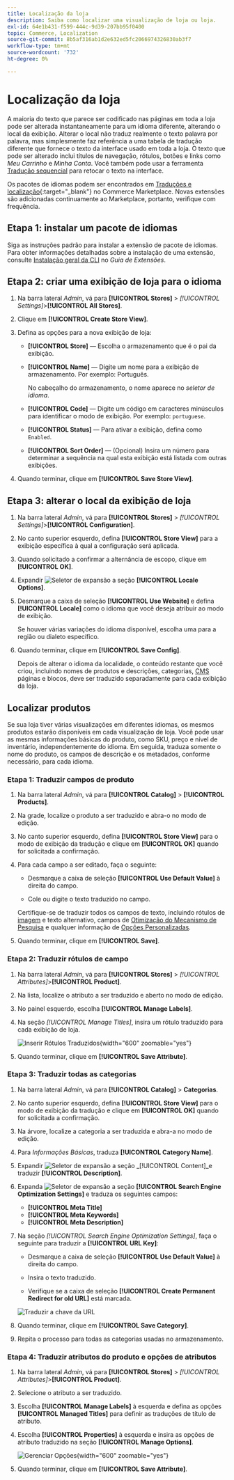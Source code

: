 ```yaml
---
title: Localização da loja
description: Saiba como localizar uma visualização de loja ou loja.
exl-id: 64e1b431-f599-444c-9d39-207bb95f0400
topic: Commerce, Localization
source-git-commit: 8b5af316ab1d2e632ed5fc2066974326830ab3f7
workflow-type: tm+mt
source-wordcount: '732'
ht-degree: 0%

---
```


# Localização da loja

A maioria do texto que parece ser codificado nas páginas em toda a loja pode ser alterada instantaneamente para um idioma diferente, alterando o local da exibição. Alterar o local não traduz realmente o texto palavra por palavra, mas simplesmente faz referência a uma tabela de tradução diferente que fornece o texto da interface usado em toda a loja. O texto que pode ser alterado inclui títulos de navegação, rótulos, botões e links como _Meu Carrinho_ e _Minha Conta_. Você também pode usar a ferramenta [Tradução sequencial](../configuration-reference/advanced/developer.md) para retocar o texto na interface.

Os pacotes de idiomas podem ser encontrados em [Traduções e localização][1]{:target=&quot;_blank&quot;} no Commerce Marketplace. Novas extensões são adicionadas continuamente ao Marketplace, portanto, verifique com frequência.

## Etapa 1: instalar um pacote de idiomas

Siga as instruções padrão para instalar a extensão de pacote de idiomas. Para obter informações detalhadas sobre a instalação de uma extensão, consulte [Instalação geral da CLI][2] no _Guia de Extensões_.

## Etapa 2: criar uma exibição de loja para o idioma

1. Na barra lateral _Admin_, vá para **[!UICONTROL Stores]** > _[!UICONTROL Settings]_>**[!UICONTROL All Stores]**.

1. Clique em **[!UICONTROL Create Store View]**.

1. Defina as opções para a nova exibição de loja:

   - **[!UICONTROL Store]** — Escolha o armazenamento que é o pai da exibição.

   - **[!UICONTROL Name]** — Digite um nome para a exibição de armazenamento. Por exemplo: Português.

     No cabeçalho do armazenamento, o nome aparece no _seletor de idioma_.

   - **[!UICONTROL Code]** — Digite um código em caracteres minúsculos para identificar o modo de exibição. Por exemplo: `portuguese`.

   - **[!UICONTROL Status]** — Para ativar a exibição, defina como `Enabled`.

   - **[!UICONTROL Sort Order]** — (Opcional) Insira um número para determinar a sequência na qual esta exibição está listada com outras exibições.

1. Quando terminar, clique em **[!UICONTROL Save Store View]**.

## Etapa 3: alterar o local da exibição de loja

1. Na barra lateral _Admin_, vá para **[!UICONTROL Stores]** > _[!UICONTROL Settings]_>**[!UICONTROL Configuration]**.

1. No canto superior esquerdo, defina **[!UICONTROL Store View]** para a exibição específica à qual a configuração será aplicada.

1. Quando solicitado a confirmar a alternância de escopo, clique em **[!UICONTROL OK]**.

1. Expandir ![Seletor de expansão](../assets/icon-display-expand.png) a seção **[!UICONTROL Locale Options]**.

1. Desmarque a caixa de seleção **[!UICONTROL Use Website]** e defina **[!UICONTROL Locale]** como o idioma que você deseja atribuir ao modo de exibição.

   Se houver várias variações do idioma disponível, escolha uma para a região ou dialeto específico.

1. Quando terminar, clique em **[!UICONTROL Save Config]**.

   Depois de alterar o idioma da localidade, o conteúdo restante que você criou, incluindo nomes de produtos e descrições, categorias, [CMS](../content-design/page-translate.md) páginas e blocos, deve ser traduzido separadamente para cada exibição da loja.

## Localizar produtos

Se sua loja tiver várias visualizações em diferentes idiomas, os mesmos produtos estarão disponíveis em cada visualização de loja. Você pode usar as mesmas informações básicas do produto, como SKU, preço e nível de inventário, independentemente do idioma. Em seguida, traduza somente o nome do produto, os campos de descrição e os metadados, conforme necessário, para cada idioma.

### Etapa 1: Traduzir campos de produto

1. Na barra lateral _Admin_, vá para **[!UICONTROL Catalog]** > **[!UICONTROL Products]**.

1. Na grade, localize o produto a ser traduzido e abra-o no modo de edição.

1. No canto superior esquerdo, defina **[!UICONTROL Store View]** para o modo de exibição da tradução e clique em **[!UICONTROL OK]** quando for solicitada a confirmação.

1. Para cada campo a ser editado, faça o seguinte:

   - Desmarque a caixa de seleção **[!UICONTROL Use Default Value]** à direita do campo.

   - Cole ou digite o texto traduzido no campo.

   Certifique-se de traduzir todos os campos de texto, incluindo rótulos de [imagem](../catalog/catalog-images-video.md) e texto alternativo, campos de [Otimização do Mecanismo de Pesquisa](../catalog/product-search-engine-optimization.md) e qualquer informação de [Opções Personalizadas](../catalog/settings-advanced-custom-options.md).

1. Quando terminar, clique em **[!UICONTROL Save]**.

### Etapa 2: Traduzir rótulos de campo

1. Na barra lateral _Admin_, vá para **[!UICONTROL Stores]** > _[!UICONTROL Attributes]_>**[!UICONTROL Product]**.

1. Na lista, localize o atributo a ser traduzido e aberto no modo de edição.

1. No painel esquerdo, escolha **[!UICONTROL Manage Labels]**.

1. Na seção _[!UICONTROL Manage Titles]_, insira um rótulo traduzido para cada exibição de loja.

   ![Inserir Rótulos Traduzidos](./assets/product-attribute-labels-translate.png){width="600" zoomable="yes"}

1. Quando terminar, clique em **[!UICONTROL Save Attribute]**.

### Etapa 3: Traduzir todas as categorias

1. Na barra lateral _Admin_, vá para **[!UICONTROL Catalog]** > **Categorias**.

1. No canto superior esquerdo, defina **[!UICONTROL Store View]** para o modo de exibição da tradução e clique em **[!UICONTROL OK]** quando for solicitada a confirmação.

1. Na árvore, localize a categoria a ser traduzida e abra-a no modo de edição.

1. Para _Informações Básicas_, traduza **[!UICONTROL Category Name]**.

1. Expandir ![Seletor de expansão](../assets/icon-display-expand.png) a seção _[!UICONTROL Content]_e traduzir **[!UICONTROL Description]**.

1. Expanda ![Seletor de expansão](../assets/icon-display-expand.png) a seção **[!UICONTROL Search Engine Optimization Settings]** e traduza os seguintes campos:

   - **[!UICONTROL Meta Title]**
   - **[!UICONTROL Meta Keywords]**
   - **[!UICONTROL Meta Description]**

1. Na seção _[!UICONTROL Search Engine Optimization Settings]_, faça o seguinte para traduzir a **[!UICONTROL URL Key]**:

   - Desmarque a caixa de seleção **[!UICONTROL Use Default Value]** à direita do campo.

   - Insira o texto traduzido.

   - Verifique se a caixa de seleção **[!UICONTROL Create Permanent Redirect for old URL]** está marcada.

   ![Traduzir a chave da URL](./assets/category-translate-url-key.png)

1. Quando terminar, clique em **[!UICONTROL Save Category]**.

1. Repita o processo para todas as categorias usadas no armazenamento.

### Etapa 4: Traduzir atributos do produto e opções de atributos

1. Na barra lateral _Admin_, vá para **[!UICONTROL Stores]** > _[!UICONTROL Attributes]_>**[!UICONTROL Product]**.

1. Selecione o atributo a ser traduzido.

1. Escolha **[!UICONTROL Manage Labels]** à esquerda e defina as opções **[!UICONTROL Managed Titles]** para definir as traduções de título de atributo.

1. Escolha **[!UICONTROL Properties]** à esquerda e insira as opções de atributo traduzido na seção **[!UICONTROL Manage Options]**.

   ![Gerenciar Opções](./assets/manage-option-tab.png){width="600" zoomable="yes"}

1. Quando terminar, clique em **[!UICONTROL Save Attribute]**.


[1]: https://marketplace.magento.com/extensions/content-customizations/translations-localization.html
[2]: https://experienceleague.adobe.com/docs/commerce-operations/installation-guide/tutorials/extensions.html
